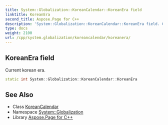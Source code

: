```yaml
---
title: System::Globalization::KoreanCalendar::KoreanEra field
linktitle: KoreanEra
second_title: Aspose.Page for C++
description: 'System::Globalization::KoreanCalendar::KoreanEra field. Current korean era in C++.'
type: docs
weight: 2100
url: /cpp/system.globalization/koreancalendar/koreanera/
---
```

## KoreanEra field


Current korean era.

```cpp
static int System::Globalization::KoreanCalendar::KoreanEra
```

## See Also

* Class [KoreanCalendar](../)
* Namespace [System::Globalization](../../)
* Library [Aspose.Page for C++](../../../)
